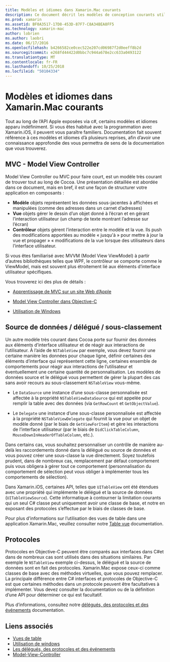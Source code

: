 ```yaml
---
title: Modèles et idiomes dans Xamarin.Mac courants
description: Ce document décrit les modèles de conception courants utilisés lors de la création d’applications Xamarin.Mac. Il aborde le modèle model-view-controller, les modèles de données source et le délégué et les protocoles.
ms.prod: xamarin
ms.assetid: BF0A3517-17D8-453D-87F7-C8A34BEA8FF5
ms.technology: xamarin-mac
author: lobrien
ms.author: laobri
ms.date: 06/17/2016
ms.openlocfilehash: b4266582ce0cec522e207cd06987f2d0eeff8b2d
ms.sourcegitcommit: e268fd44422d0bbc7c944a678e2cc633a0493122
ms.translationtype: MT
ms.contentlocale: fr-FR
ms.lasthandoff: 10/25/2018
ms.locfileid: "50104334"
---
```

# <a name="common-patterns-and-idioms-in-xamarinmac"></a>Modèles et idiomes dans Xamarin.Mac courants

Tout au long de l’API Apple exposées via c#, certains modèles et idiomes apparu indéfiniment. Si vous êtes habitué avec la programmation avec Xamarin.iOS, il peuvent vous paraître familiers. Documentation fait souvent référence à ces modèles et idiomes d’à plusieurs reprises, afin d’avoir une connaissance approfondie des vous permettra de sens de la documentation que vous trouverez.

## <a name="mvc---model-view-controller"></a>MVC - Model View Controller

Model View Controller ou MVC pour faire court, est un modèle très courant de trouver tout au long de Cocoa. Une présentation détaillée est abordée dans ce document, mais en bref, il est une façon de structurer votre application en composants :

- **Modèle** objets représentent les données sous-jacentes à affichées et manipulées (comme des adresses dans un carnet d’adresses)
- **Vue** objets gérer le dessin d’un objet donné à l’écran et en gérant l’interaction utilisateur (un champ de texte montrant l’adresse sur l’écran)
- **Contrôleur** objets gèrent l’interaction entre le modèle et la vue. Ils push des modifications apportées au modèle « jusqu'à » pour mettre à jour la vue et propager » « modifications de la vue lorsque des utilisateurs dans l’interface utilisateur.

Si vous êtes familiarisé avec MVVM (Model View ViewModel) à partir d’autres bibliothèques telles que WPF, le contrôleur se comporte comme le ViewModel, mais est souvent plus étroitement lié aux éléments d’interface utilisateur spécifiques.

Vous trouverez ici des plus de détails :

- [Apprentissage de MVC sur un site Web d’Apple](https://developer.apple.com/library/ios/documentation/general/conceptual/devpedia-cocoacore/MVC.html)

- [Model View Controller dans Objective-C](https://developer.apple.com/library/ios/documentation/general/conceptual/CocoaEncyclopedia/Model-View-Controller/Model-View-Controller.html)
- [Utilisation de Windows](~/mac/user-interface/window.md)

## <a name="data-source--delegate--subclassing"></a>Source de données / délégué / sous-classement

Un autre modèle très courant dans Cocoa porte sur fournir des données aux éléments d’interface utilisateur et de réagir aux interactions de l’utilisateur. À l’aide de `NSTableView` par exemple, vous devez fournir une certaine manière les données pour chaque ligne, définir certaines des éléments d’interface qui représentent cette ligne, certaines ensemble de comportements pour réagir aux interactions de l’utilisateur et éventuellement une certaine quantité de personnalisation. Les modèles de données source et le délégué vous permettent de gérer la plupart des cas sans avoir recours au sous-classement `NSTableView` vous-même.

- Le `DataSource` une instance d’une sous-classe personnalisée est affectée à la propriété `NSTableViewDataSource` qui est appelée pour remplir la table avec des données (via `GetRowCount` et `GetObjectValue`).

- Le `Delegate` une instance d’une sous-classe personnalisée est affectée à la propriété `NSTableViewDelegate` qui fournit la vue pour un objet de modèle donné (par le biais de `GetViewForItem`) et gère les interactions de l’interface utilisateur (par le biais de `DidClickTableColumn`, `MouseDownInHeaderOfTableColumn`, etc.).

Dans certains cas, vous souhaitez personnaliser un contrôle de manière au-delà les raccordements donné dans la délégué ou source de données et vous pouvez créer une sous-classe la vue directement. Soyez toutefois prudent, dans de nombreux cas, remplacement par défaut comportement puis vous obligera à gérer tout ce comportement (personnalisation du comportement de sélection peut vous obliger à implémenter tous les comportements de sélection).

Dans Xamarin.iOS, certaines API, telles que `UITableView` ont été étendues avec une propriété qui implémente le délégué et la source de données (`UITableViewSource`). Cette informatique à contourner la limitation courants qui un seul C# classe peut uniquement avoir une classe de base, et notre en exposant des protocoles s’effectue par le biais de classes de base.

Pour plus d’informations sur l’utilisation des vues de table dans une application Xamarin.Mac, veuillez consulter notre [Table vue](~/mac/user-interface/table-view.md) documentation.

## <a name="protocols"></a>Protocoles

Protocoles en Objective-C peuvent être comparés aux interfaces dans C#et dans de nombreux cas sont utilisés dans des situations similaires. Par exemple le `NSTableView` exemple ci-dessus, le délégué et la source de données sont en fait des protocoles. Xamarin.Mac expose ceux-ci comme classes de base avec des méthodes virtuelles, que vous pouvez remplacer. La principale différence entre C# interfaces et protocoles de Objective-C est que certaines méthodes dans un protocole peuvent être facultatives à implémenter. Vous devez consulter la documentation ou de la définition d’une API pour déterminer ce qui est facultatif.

Plus d’informations, consultez notre [délégués, des protocoles et des événements](~/ios/app-fundamentals/delegates-protocols-and-events.md) documentation.



## <a name="related-links"></a>Liens associés

- [Vues de table](~/mac/user-interface/table-view.md)
- [Utilisation de windows](~/mac/user-interface/window.md)
- [Les délégués, des protocoles et des événements](~/ios/app-fundamentals/delegates-protocols-and-events.md)
- [Model-View-Controller](https://developer.apple.com/library/ios/documentation/general/conceptual/CocoaEncyclopedia/Model-View-Controller/Model-View-Controller.html)
